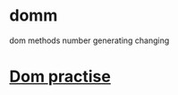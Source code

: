 # domm
dom methods number generating changing
<h1><a href = "https://domm.netlify.app/">Dom practise</a></h1>
